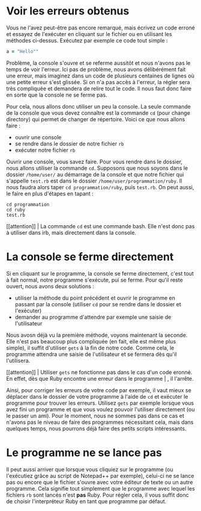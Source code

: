 # Voir les erreurs obtenus

Vous ne l'avez peut-être pas encore remarqué, mais écrivez un code erroné et essayez de l'exécuter en cliquant sur le fichier
ou en utilisant les méthodes ci-dessus. Exécutez par exemple ce code tout simple :

```ruby
a = "Hello""
```

Problème, la console s'ouvre et se referme aussitôt et nous n'avons pas le temps de voir l'erreur. Ici pas de problème, nous 
avons délibérément fait une erreur, mais imaginez dans un code de plusieurs centaines de lignes où une petite erreur s'est glissée.
Si on n'a pas accès à l'erreur, la régler sera très compliquée et demandera de relire tout le code. Il nous faut donc faire en 
sorte que la console ne se ferme pas.

Pour cela, nous allons donc utiliser un peu la console. La seule commande de la console que vous devez connaître est la commande
`cd` (pour change directory) qui permet de changer de répertoire. Voici ce que nous allons faire :

- ouvrir une console
- se rendre dans le dossier de notre fichier `rb`
- exécuter notre fichier `rb`

Ouvrir une console, vous savez faire. Pour vous rendre dans le dossier, nous allons utiliser la commande `cd`. Supposons que nous 
soyons dans le dossier `/home/user/` au démarrage de la console et que notre fichier qui s'appelle `test.rb` est dans le dossier
`/home/user/programmation/ruby`. Il nous faudra alors taper `cd programmation/ruby`, puis `test.rb`. On peut aussi, le faire en 
plus d'étapes en tapant :

```
cd programmation
cd ruby
test.rb
```

[[attention]]
| La commande `cd` est une commande bash. Elle n'est donc pas à utiliser dans irb, mais directement dans la console. 

# La console se ferme directement

Si en cliquant sur le programme, la console se ferme directement, c'est tout à fait normal, notre programme s'exécute, pui se ferme. Pour qu'il reste ouvert, nous avons deux solutions :

- utiliser la méthode du point précédent et ouvrir le programme en passant par la console (utiliser `cd` pour se rendre dans le dossier et l'exécuter)
- demander au programme d'attendre par exemple une saisie de l'utilisateur

Nous avosn déjà vu la première méthode, voyons maintenant la seconde. Elle n'est pas beaucoup plus compliquée (en fait, elle est même plus simple), il suffit d'utiliser `gets` à la fin de notre code. Comme cela, le programme attendra une saisie de l'utilisateur et se fermera dès qu'il l'utilisera. 

[[attention]]
| Utiliser `gets` ne fonctionne pas dans le cas d'un code eronné. En effet, dès que Ruby encontre une erreur dans le programme
| , il l'arrête. 

Ainsi, pour corriger les erreurs de votre code par exemple, il vaut mieux se déplacer dans le dossier de votre programme à l'aide de `cd` et exécuter le programme pour trouver les erreurs. Utilisez `gets` par exemple lorsque vous avez fini un programme et que vous voulez pouvoir l'utiliser directement (ou le passer un ami). Pour le moment, nous ne sommes pas dans ce cas et n'avons pas le niveau de faire des programmes nécessitant cela, mais dans quelques temps, nous pourrons déjà faire des petits scripts intéressants.


# Le programme ne se lance pas

Il peut aussi arriver que lorsque vous cliquiez sur le programme (ou l'exécutiez grâce au script de Notepad++ par exemple), celui-ci ne se lance pas ou encore que le fichier s'ouvre avec votre éditeur de texte ou un autre programme. Cela signifie tout simplement que le programme avec lequel les fichiers `rb` sont lancés n'est **pas** Ruby. Pour régler cela, il vous suffit donc de choisir l'interpréteur Ruby en tant que programme par défaut.  

